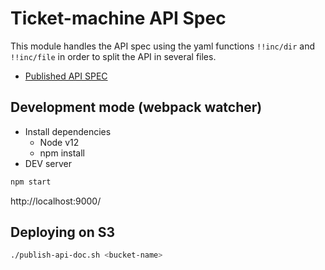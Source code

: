 # Ticket-machine API Spec
This module handles the API spec using the yaml functions
`!!inc/dir`  and `!!inc/file`  in order to split the API
in several files.

* [Published API SPEC](https://atoms-one-api-proposal.s3.us-west-2.amazonaws.com/proposal-api/index.html)
## Development mode (webpack watcher)
  * Install dependencies
      * Node v12
      * npm install
  * DEV server
    
```bash
npm start
```

http://localhost:9000/

## Deploying on S3

```bash
./publish-api-doc.sh <bucket-name>
```


